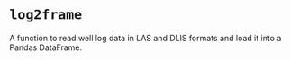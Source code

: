 # `log2frame`

A function to read well log data in LAS and DLIS formats and load it into a Pandas DataFrame.
